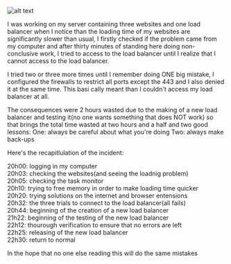 ![alt text](https://s3.amazonaws.com/lowres.cartoonstock.com/business-commerce-mouse-computer_rage-angry-crashed_computer-works-bstn730_low.jpg)

I was working on my server containing three websites and one load balancer when I notice than the loading time of my websites are significantly slower than usual, I firstly checked if the problem came from my computer and after thirty minutes of standing here doing non-conclusive work, I tried to access to the load balancer until I realize that I cannot access to the load balancer.

I tried two or three more times until I remember doing ONE big mistake, I configured the firewalls to restrict all ports except the 443 and I also denied it at the same time. This basi
cally meant than I couldn't access my load balancer at all.

The consequences were 2 hours wasted due to the making of a new load balancer and testing it(no one wants something that does NOT work) so that brings the total time wasted at two hours and a half and two good lessons:
One: always be careful about what you're doing
Two: always make back-ups

Here's the recapitlulation of the incident:

20h00: logging in my computer
<br> 20h03: checking the websites(and seeing the loadnig problem)
<br>20h05: checking the task monitor
<br>20h10: trying to free memory in order to make loading time quicker
<br>20h20: trying solutions on the internet and browser entensions
<br>20h32: the three trials to connect to the load balancer(all fails)
<br>20h44: beginning of the creation of a new load balancer
<br>21h22: beginning of the testing of the new load balancer
<br>22h12: thourough verification to ensure that no errors are left
<br>22h25: releasing of the new load balancer
<br>22h30: return to normal

In the hope that no one else reading this will do the same mistakes